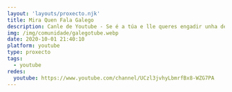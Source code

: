 ```yaml
---
layout: 'layouts/proxecto.njk'
title: Mira Quen Fala Galego
description: Canle de Youtube - Se é a túa e lle queres engadir unha descripción e etiquetas, ponte en contacto con nós.
img: /img/comunidade/galegotube.webp
date: 2020-10-01 21:40:10
platform: youtube
type: proxecto
tags:
  - youtube
redes:
  youtube: https://www.youtube.com/channel/UCzl3jvhyLbmrfBx8-WZG7PA
---
```


